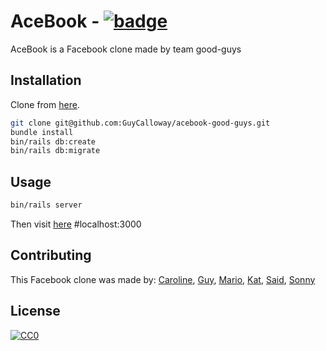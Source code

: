 # AceBook - [![badge](https://img.shields.io/badge/made%20by-good--guys-red)](https://github.com/sindresorhus/awesome#readme)

AceBook is a Facebook clone made by team good-guys

## Installation 

Clone from [here](https://github.com/GuyCalloway/acebook-good-guys).

```bash
git clone git@github.com:GuyCalloway/acebook-good-guys.git
bundle install 
bin/rails db:create
bin/rails db:migrate
```

## Usage

```bash
bin/rails server
```

Then visit [here](http://localhost:3000) #localhost:3000

## Contributing
This Facebook clone was made by:
[Caroline](https://github.com/KierepkaE),
[Guy](https://github.com/GuyCalloway),
[Mario](https://github.com/jaitone),
[Kat](https://github.com/KMaskell),
[Said](https://github.com/sakmalov),
[Sonny](https://github.com/sonny-maan)

## License
[![CC0](https://licensebuttons.net/p/zero/1.0/88x31.png)](https://creativecommons.org/publicdomain/zero/1.0/)
